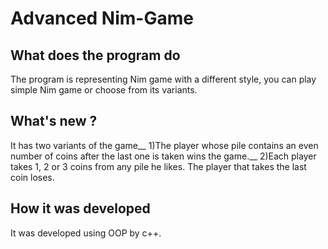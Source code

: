 # Advanced Nim-Game

## What does the program do
The program is representing Nim game with a different style, you can play simple Nim game or choose from its variants.

## What's new ?
It has two variants of the game__
1)The player whose pile contains an even number of coins after the last one is taken wins the game.__
2)Each player takes 1, 2 or 3 coins from any pile he likes. The player that takes the last coin loses.

## How it was developed 
It was developed using OOP by c++.
